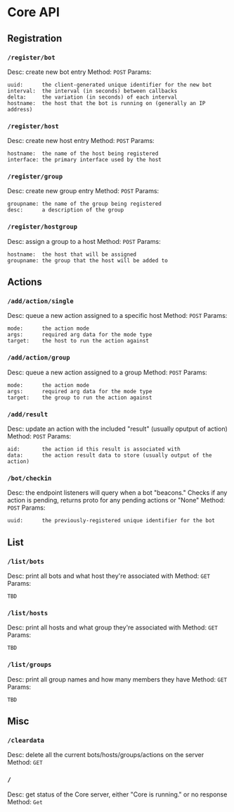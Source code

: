 # Core API 

## Registration

### `/register/bot`
Desc: create new bot entry
Method: `POST`
Params: 
```
uuid:      the client-generated unique identifier for the new bot 
interval:  the interval (in seconds) between callbacks 
delta:     the variation (in seconds) of each interval 
hostname:  the host that the bot is running on (generally an IP address) 
```

### `/register/host`
Desc: create new host entry
Method: `POST`
Params: 
```
hostname:  the name of the host being registered 
interface: the primary interface used by the host 
```

### `/register/group`
Desc: create new group entry
Method: `POST`
Params: 
```
groupname: the name of the group being registered 
desc:      a description of the group 
```

### `/register/hostgroup`
Desc: assign a group to a host
Method: `POST`
Params: 
```
hostname:  the host that will be assigned 
groupname: the group that the host will be added to 
```

## Actions

### `/add/action/single`	
Desc: queue a new action assigned to a specific host
Method: `POST`
Params: 
```
mode:      the action mode 
args:      required arg data for the mode type 
target:    the host to run the action against 
```

### `/add/action/group`
Desc: queue a new action assigned to a group
Method: `POST`
Params: 
```
mode:      the action mode 
args:      required arg data for the mode type
target:    the group to run the action against     
```

### `/add/result`
Desc: update an action with the included "result" (usually oputput of action)
Method: `POST`
Params: 
```
aid:       the action id this result is associated with
data:      the action result data to store (usually output of the action)
```

### `/bot/checkin`
Desc: the endpoint listeners will query when a bot "beacons." Checks if any action is pending, returns proto for any pending actions or "None"
Method: `POST`
Params: 
```
uuid:      the previously-registered unique identifier for the bot 
```

## List  

### `/list/bots`	
Desc: print all bots and what host they're associated with
Method: `GET`
Params: 
```
TBD
```

### `/list/hosts`
Desc: print all hosts and what group they're associated with
Method: `GET`
Params: 
```
TBD
```

### `/list/groups`
Desc: print all group names and how many members they have
Method: `GET`
Params: 
```
TBD
```

## Misc

### `/cleardata`
Desc: delete all the current bots/hosts/groups/actions on the server
Method: `GET`

### `/`
Desc: get status of the Core server, either "Core is running." or no response
Method: `Get`
